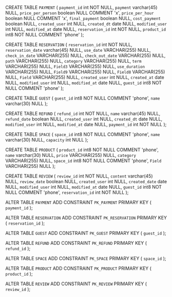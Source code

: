 CREATE TABLE `PAYMENT` (
	`payment_id`	int	NOT NULL,
	`payment`	varchar(45)	NULL,
	`price_per_person`	boolean	NULL	COMMENT 'x',
	`price_per_hour`	boolean	NULL	COMMENT 'x',
	`final_payment`	boolean	NULL,
	`cost_payment`	boolean	NULL,
	`created_user`	int	NULL,
	`created_dt`	date	NULL,
	`modified_user`	int	NULL,
	`modified_at`	date	NULL,
	`reservation_id`	int	NOT NULL,
	`product_id`	int8	NOT NULL	COMMENT 'phone'
);

CREATE TABLE `RESERVATION` (
	`reservation_id`	int	NOT NULL,
	`reservation_date`	varchar(45)	NULL,
	`use_date`	VARCHAR(255)	NULL,
	`check_in_date`	VARCHAR(255)	NULL,
	`check_out_date`	VARCHAR(255)	NULL,
	`path`	VARCHAR(255)	NULL,
	`category`	VARCHAR(255)	NULL,
	`term`	VARCHAR(255)	NULL,
	`Field3`	VARCHAR(255)	NULL,
	`use_duration`	VARCHAR(255)	NULL,
	`Field9`	VARCHAR(255)	NULL,
	`Field8`	VARCHAR(255)	NULL,
	`Field`	VARCHAR(255)	NULL,
	`created_user`	int	NULL,
	`created_at`	date	NULL,
	`modified_user`	int	NULL,
	`modified_at`	date	NULL,
	`guest_id`	int8	NOT NULL	COMMENT 'phone'
);

CREATE TABLE `GUEST` (
	`guest_id`	int8	NOT NULL	COMMENT 'phone',
	`name`	varchar(30)	NULL
);

CREATE TABLE `REFUND` (
	`refund_id`	int	NOT NULL,
	`name`	varchar(45)	NULL,
	`refund_date`	boolean	NULL,
	`created_user`	int	NULL,
	`created_dt`	date	NULL,
	`modified_user`	int	NULL,
	`modified_at`	date	NULL,
	`payment_id`	int	NOT NULL
);

CREATE TABLE `SPACE` (
	`space_id`	int8	NOT NULL	COMMENT 'phone',
	`name`	varchar(30)	NULL,
	`capacity`	int	NULL
);

CREATE TABLE `PRODUCT` (
	`product_id`	int8	NOT NULL	COMMENT 'phone',
	`name`	varchar(30)	NULL,
	`price`	VARCHAR(255)	NULL,
	`category`	VARCHAR(255)	NULL,
	`space_id`	int8	NOT NULL	COMMENT 'phone',
	`Field`	VARCHAR(255)	NULL
);

CREATE TABLE `REVIEW` (
	`review_id`	int	NOT NULL,
	`content`	varchar(45)	NULL,
	`review_date`	boolean	NULL,
	`created_user`	int	NULL,
	`created_date`	date	NULL,
	`modified_user`	int	NULL,
	`modified_at`	date	NULL,
	`guest_id`	int8	NOT NULL	COMMENT 'phone',
	`reservation_id`	int	NOT NULL
);

ALTER TABLE `PAYMENT` ADD CONSTRAINT `PK_PAYMENT` PRIMARY KEY (
	`payment_id`
);

ALTER TABLE `RESERVATION` ADD CONSTRAINT `PK_RESERVATION` PRIMARY KEY (
	`reservation_id`
);

ALTER TABLE `GUEST` ADD CONSTRAINT `PK_GUEST` PRIMARY KEY (
	`guest_id`
);

ALTER TABLE `REFUND` ADD CONSTRAINT `PK_REFUND` PRIMARY KEY (
	`refund_id`
);

ALTER TABLE `SPACE` ADD CONSTRAINT `PK_SPACE` PRIMARY KEY (
	`space_id`
);

ALTER TABLE `PRODUCT` ADD CONSTRAINT `PK_PRODUCT` PRIMARY KEY (
	`product_id`
);

ALTER TABLE `REVIEW` ADD CONSTRAINT `PK_REVIEW` PRIMARY KEY (
	`review_id`
);

